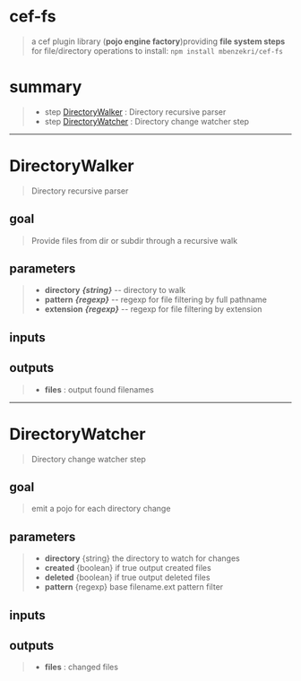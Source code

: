 # cef-fs
>a cef plugin library (**pojo engine factory**)providing **file system steps** for file/directory operations
>to install: `npm install mbenzekri/cef-fs`

# summary
>- step [DirectoryWalker](#directorywalker) : Directory recursive parser
>- step [DirectoryWatcher](#directorywatcher) : Directory change watcher step
---
# DirectoryWalker
>Directory recursive parser

## goal

>Provide files from dir or subdir through a recursive walk

## parameters
>- **directory** **<i>{string}</i>** -- directory to walk 
>- **pattern** **<i>{regexp}</i>** -- regexp for file filtering by full pathname 
>- **extension** **<i>{regexp}</i>** -- regexp for file filtering by extension 

## inputs

## outputs
>- **files** : output found filenames 

---
# DirectoryWatcher
>Directory change watcher step

## goal

>emit a pojo for each directory change

## parameters
>- **directory** {string} the directory to watch for changes 
>- **created** {boolean} if true output created files 
>- **deleted** {boolean} if true output deleted files  
>- **pattern** {regexp} base filename.ext pattern filter 

## inputs

## outputs
>- **files** : changed files 
